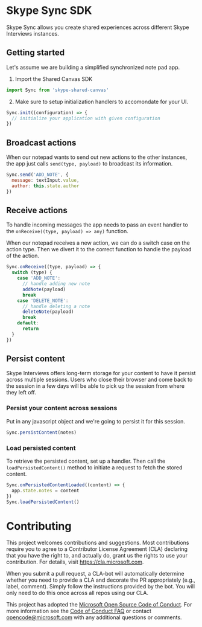 # Skype Sync SDK

Skype Sync allows you create shared experiences across different Skype Interviews instances.

## Getting started

Let's assume we are building a simplified synchronized note pad app.

1. Import the Shared Canvas SDK
```js
import Sync from 'skype-shared-canvas'
```

2. Make sure to setup initialization handlers to accomondate for your UI.
```js
Sync.init((configuration) => {
  // initialize your application with given configuration
})
```

## Broadcast actions

When our notepad wants to send out new actions to the other instances, the app just calls `send(type, payload)` to broadcast its information. 

```js
Sync.send('ADD_NOTE', {
  message: textInput.value,
  author: this.state.author
})
```

## Receive actions

To handle incoming messages the app needs to pass an event handler to the `onReceive((type, payload) => any)` function.

When our notepad receives a new action, we can do a switch case on the action type. Then we divert it to the correct function to handle the payload of the action.

```js
Sync.onReceive((type, payload) => {
  switch (type) {
    case 'ADD_NOTE':
      // handle adding new note
      addNote(payload)
      break
    case 'DELETE_NOTE':
      // handle deleting a note
      deleteNote(payload)
      break
    default:
      return
  }
})
```

## Persist content

Skype Interviews offers long-term storage for your content to have it persist across multiple sessions. Users who close their browser and come back to the session in a few days will be able to pick up the session from where they left off.

### Persist your content across sessions
Put in any javascript object and we're going to persist it for this session.
```js
Sync.persistContent(notes)
```

### Load persisted content
To retrieve the persisted content, set up a handler. Then call the `loadPersistedContent()` method to initiate a request to fetch the stored content.
```js
Sync.onPersistedContentLoaded((content) => {
  app.state.notes = content
})
Sync.loadPersistedContent()
```



# Contributing

This project welcomes contributions and suggestions.  Most contributions require you to agree to a
Contributor License Agreement (CLA) declaring that you have the right to, and actually do, grant us
the rights to use your contribution. For details, visit https://cla.microsoft.com.

When you submit a pull request, a CLA-bot will automatically determine whether you need to provide
a CLA and decorate the PR appropriately (e.g., label, comment). Simply follow the instructions
provided by the bot. You will only need to do this once across all repos using our CLA.

This project has adopted the [Microsoft Open Source Code of Conduct](https://opensource.microsoft.com/codeofconduct/).
For more information see the [Code of Conduct FAQ](https://opensource.microsoft.com/codeofconduct/faq/) or
contact [opencode@microsoft.com](mailto:opencode@microsoft.com) with any additional questions or comments.
